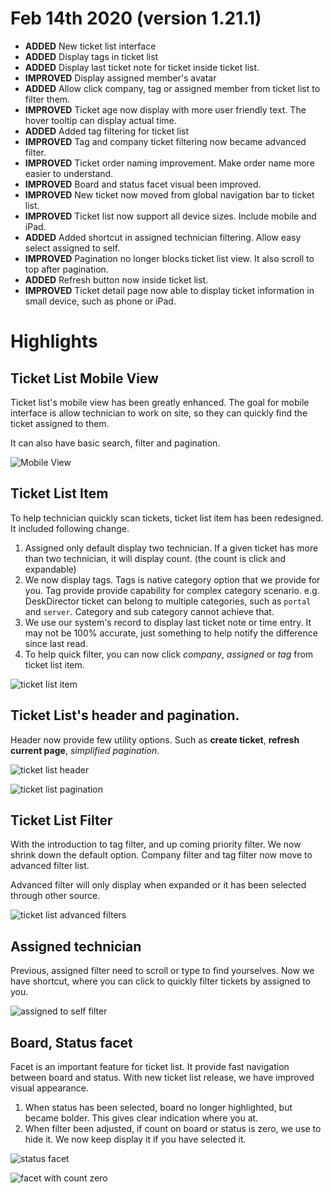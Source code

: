 
# Feb 14th 2020 (version 1.21.1)

* **ADDED** New ticket list interface
* **ADDED** Display tags in ticket list
* **ADDED** Display last ticket note for ticket inside ticket list.
* **IMPROVED** Display assigned member's avatar
* **ADDED** Allow click company, tag or assigned member from ticket list to filter them.
* **IMPROVED** Ticket age now display with more user friendly text. The hover tooltip can display actual time.
* **ADDED** Added tag filtering for ticket list
* **IMPROVED** Tag and company ticket filtering now became advanced filter.
* **IMPROVED** Ticket order naming improvement. Make order name more easier to understand.
* **IMPROVED** Board and status facet visual been improved.
* **IMPROVED** New ticket now moved from global navigation bar to ticket list.
* **IMPROVED** Ticket list now support all device sizes. Include mobile and iPad.
* **ADDED** Added shortcut in assigned technician filtering. Allow easy select assigned to self.
* **IMPROVED** Pagination no longer blocks ticket list view. It also scroll to top after pagination.
* **ADDED** Refresh button now inside ticket list.
* **IMPROVED** Ticket detail page now able to display ticket information in small device, such as phone or iPad.

# Highlights

## Ticket List Mobile View
Ticket list's mobile view has been greatly enhanced. The goal for mobile interface is allow technician to work on site, so they can quickly find the ticket assigned to them.

It can also have basic search, filter and pagination.

![Mobile View](https://user-images.githubusercontent.com/1712143/74497280-19f2cd80-4f42-11ea-9cf7-0f30c24523d1.png)

## Ticket List Item
To help technician quickly scan tickets, ticket list item has been redesigned. It included following change.
1. Assigned only default display two technician. If a given ticket has more than two technician, it will display count. (the count is click and expandable)
2. We now display tags. Tags is native category option that we provide for you. Tag provide provide capability for complex category scenario. e.g. DeskDirector ticket can belong to multiple categories, such as `portal` and `server`. Category and sub category cannot achieve that.
3. We use our system's record to display last ticket note or time entry. It may not be 100% accurate, just something to help notify the difference since last read.
4. To help quick filter, you can now click *company*, *assigned* or *tag* from ticket list item.

![ticket list item](https://user-images.githubusercontent.com/1712143/74497288-237c3580-4f42-11ea-80c8-2f0675e3512d.png)

## Ticket List's header and pagination.
Header now provide few utility options. Such as **create ticket**, **refresh current page**, *simplified pagination*.

![ticket list header](https://user-images.githubusercontent.com/1712143/74497298-2b3bda00-4f42-11ea-97a7-d07d515725c5.png)

![ticket list pagination](https://user-images.githubusercontent.com/1712143/74497315-34c54200-4f42-11ea-8e56-1faf3324d14d.png)

## Ticket List Filter
With the introduction to tag filter, and up coming priority filter. We now shrink down the default option. Company filter and tag filter now move to advanced filter list.

Advanced filter will only display when expanded or it has been selected through other source.

![ticket list advanced filters](https://user-images.githubusercontent.com/1712143/74497348-4d355c80-4f42-11ea-990a-571a1c8f11df.png)

## Assigned technician
Previous, assigned filter need to scroll or type to find yourselves. Now we have shortcut, where you can click to quickly filter tickets by assigned to you.

![assigned to self filter](https://user-images.githubusercontent.com/1712143/74497336-43135e00-4f42-11ea-8ee6-63267f00c0b3.png)

## Board, Status facet
Facet is an important feature for ticket list. It provide fast navigation between board and status. With new ticket list release, we have improved visual appearance. 

1. When status has been selected, board no longer highlighted, but became bolder. This gives clear indication where you at.
2. When filter been adjusted, if count on board or status is zero, we use to hide it. We now keep display it if you have selected it.

![status facet](https://user-images.githubusercontent.com/1712143/74497358-59b9b500-4f42-11ea-872f-558308a66521.png)

![facet with count zero](https://user-images.githubusercontent.com/1712143/74497371-62aa8680-4f42-11ea-9c9b-1884356484c5.png)
